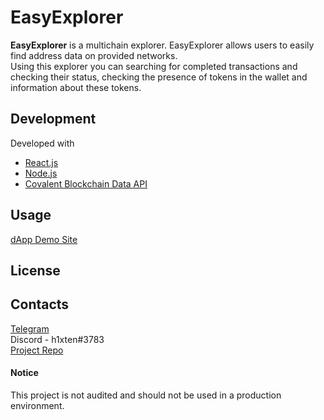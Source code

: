 # EasyExplorer
**EasyExplorer** is a multichain explorer. EasyExplorer allows users to easily find address data on provided networks.<br/>
Using this explorer you can searching for completed transactions and checking their status, checking the presence of tokens in the wallet and information about these tokens.


## Development
Developed with 
- [React.js](https://reactjs.org/)
- [Node.js](https://nodejs.org/)
- [Covalent Blockchain Data API](https://www.covalenthq.com/docs/developer/)


## Usage
[dApp Demo Site](https://easy-explorer.vercel.app/)


## License
## Contacts
[Telegram](https://t.me/h1xten) </br>
Discord - h1xten#3783 </br>
[Project Repo](https://github.com/h1xten/easy-explorer)


#### Notice
This project is not audited and should not be used in a production environment.
